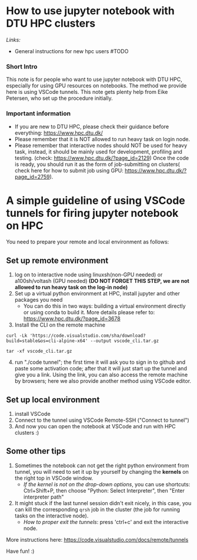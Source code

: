 # How to use jupyter notebook with DTU HPC clusters

*Links:*
* General instructions for new hpc users #TODO
### Short Intro
This note is for people who want to use jupyter notebook with DTU HPC, especially for using GPU resources on notebooks. The method we provide here is using VSCode tunnels. This note gets plenty help from Eike Petersen, who set up the procedure initially. 

### Important information
* If you are new to DTU HPC, please check their guidance before everything: https://www.hpc.dtu.dk/
* Please remember that it is NOT allowed to run heavy task on login node.
* Please remember that interactive nodes should NOT be used for heavy task, instead, it should be mainly used for development, profiling and testing. (check: https://www.hpc.dtu.dk/?page_id=2129) Once the code is ready, you should run it as the form of job-submitting on clusters( check here for how to submit job using GPU: https://www.hpc.dtu.dk/?page_id=2759). 


# A simple guideline of using VSCode tunnels for firing jupyter notebook on HPC

You need to prepare your remote and local environment as follows: 

## Set up remote environment
1. log on to interactive node using linuxsh(non-GPU needed) or a100sh/voltash (GPU needed) **(DO NOT FORGET THIS STEP, we are not allowed to run heavy task on the log-in node)**
2. Set up a virtual python environment at HPC, install jupyter and other packages you need 
	* You can do this in two ways: building a virtual environment directly or using conda to build it. More details please refer to: https://www.hpc.dtu.dk/?page_id=3678 
3. Install the CLI on the remote machine 
````
curl -Lk 'https://code.visualstudio.com/sha/download?build=stable&os=cli-alpine-x64' --output vscode_cli.tar.gz

tar -xf vscode_cli.tar.gz
````
4. run "./code tunnel"; the first time it will ask you to sign in to github and paste some activation code; after that it will just start up the tunnel and give you a link. Using the link, you can also access the remote machine by browsers; here we also provide another method using VSCode editor. 

## Set up local environment
1. install VSCode
2. Connect to the tunnel using VSCode Remote-SSH ("Connect to tunnel")
3. And now you can open the notebook at VSCode and run with HPC clusters :)

## Some other tips
1. Sometimes the notebook can not get the right python environment from tunnel, you will need to set it up by yourself by changing the **kernels** on the right top in VSCode window. 
	* *If the kernel is not on the drop-down options*, you can use shortcuts: Ctrl+Shift+P, then choose "Python: Select Interpreter", then "Enter interpreter path"
2. It might stuck if the last tunnel session didn't exit nicely, in this case, you can kill the corresponding `qrsh` job in the cluster (the job for running tasks on the interactive node).
	* *How to proper exit the tunnels*: press 'ctrl+c' and exit the interactive node.

More instructions here: https://code.visualstudio.com/docs/remote/tunnels

Have fun!
:)


